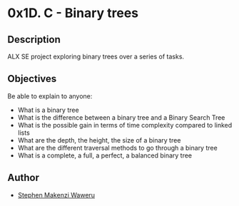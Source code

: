 # 0x1D. C - Binary trees
## Description
ALX SE project exploring binary trees over a series of tasks.

## Objectives
Be able to explain to anyone:
 - What is a binary tree
 - What is the difference between a binary tree and a Binary Search Tree
 - What is the possible gain in terms of time complexity compared to linked lists
 - What are the depth, the height, the size of a binary tree
 - What are the different traversal methods to go through a binary tree
 - What is a complete, a full, a perfect, a balanced binary tree

## Author
 - [Stephen Makenzi Waweru](https://github.com/StephenMakenziWaweru/)

